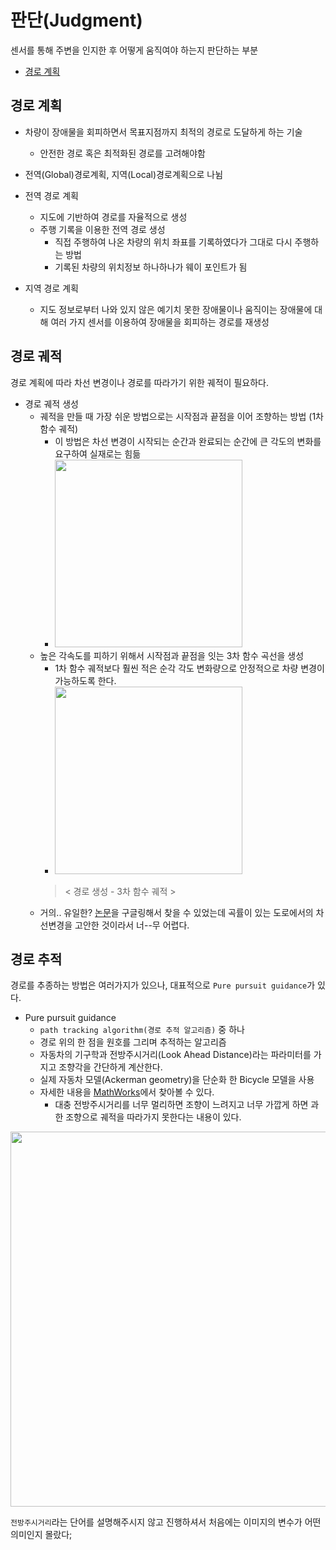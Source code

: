 # 판단(Judgment)

센서를 통해 주변을 인지한 후 어떻게 움직여야 하는지 판단하는 부분

- [경로 계획](./path%20planning/README.md)

## 경로 계획

- 차량이 장애물을 회피하면서 목표지점까지 최적의 경로로 도달하게 하는 기술
    - 안전한 경로 혹은 최적화된 경로를 고려해야함
- 전역(Global)경로계획, 지역(Local)경로계획으로 나뉨


- 전역 경로 계획
    - 지도에 기반하여 경로를 자율적으로 생성
    - 주행 기록을 이용한 전역 경로 생성
        - 직접 주행하여 나온 차량의 위치 좌표를 기록하였다가 그대로 다시 주행하는 방법
        - 기록된 차량의 위치정보 하나하나가 웨이 포인트가 됨

- 지역 경로 계획
    - 지도 정보로부터 나와 있지 않은 예기치 못한 장애물이나 움직이는 장애물에 대해 여러 가지 센서를 이용하여 장애물을 회피하는 경로를 재생성

## 경로 궤적

경로 계획에 따라 차선 변경이나 경로를 따라가기 위한 궤적이 필요하다. 

- 경로 궤적 생성
    - 궤적을 만들 때 가장 쉬운 방법으로는 시작점과 끝점을 이어 조향하는 방법 (1차 함수 궤적)
        - 이 방법은 차선 변경이 시작되는 순간과 완료되는 순간에 큰 각도의 변화를 요구하여 실재로는 힘듦
        - <img src="https://user-images.githubusercontent.com/19484971/188302479-854b8216-6deb-448c-93c3-3418177588a8.png" width=300>
    - 높은 각속도를 피하기 위해서 시작점과 끝점을 잇는 3차 함수 곡선을 생성
        - 1차 함수 궤적보다 훨씬 적은 순각 각도 변화량으로 안정적으로 차량 변경이 가능하도록 한다.
        - <img src="https://user-images.githubusercontent.com/19484971/188302968-0469cdfd-cde3-4ab7-ac7d-1b6353ade3bd.jpg" width=300>
        > < 경로 생성 - 3차 함수 궤적 >
    - 거의.. 유일한? [논문](https://d-nb.info/1108045847/34)을 구글링해서 찾을 수 있었는데 곡률이 있는 도로에서의 차선변경을 고안한 것이라서 너--무 어렵다.

## 경로 추적

경로를 추종하는 방법은 여러가지가 있으나, 대표적으로 `Pure pursuit guidance`가 있다.

- Pure pursuit guidance
    - `path tracking algorithm(경로 추적 알고리즘)` 중 하나
    - 경로 위의 한 점을 원호를 그리며 추적하는 알고리즘
    - 자동차의 기구학과 전방주시거리(Look Ahead Distance)라는 파라미터를 가지고 조향각을 간단하게 계산한다.
    - 실제 자동차 모델(Ackerman geometry)을 단순화 한 Bicycle 모델을 사용
    - 자세한 내용을 [MathWorks](https://kr.mathworks.com/help/robotics/ug/pure-pursuit-controller.html)에서 찾아볼 수 있다.
        - 대충 전방주시거리를 너무 멀리하면 조향이 느려지고 너무 가깝게 하면 과한 조향으로 궤적을 따라가지 못한다는 내용이 있다.

<img src="https://user-images.githubusercontent.com/19484971/188305260-43d53167-2ddd-4693-8700-dab1fd65b501.png" width=600>

`전방주시거리`라는 단어를 설명해주시지 않고 진행하셔서 처음에는 이미지의 변수가 어떤 의미인지 몰랐다;
